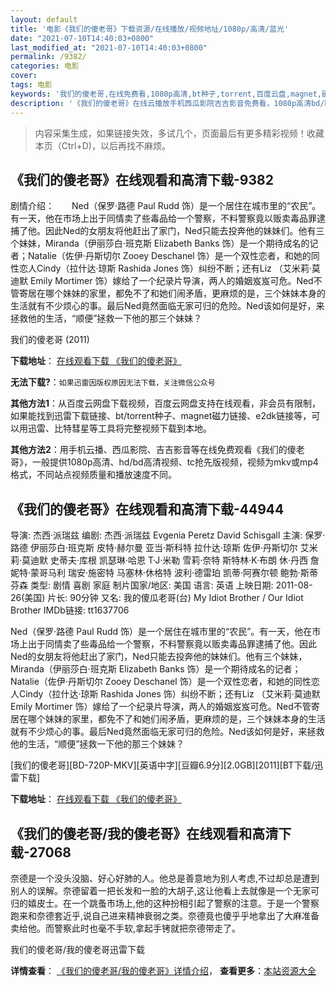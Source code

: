 ```yaml
---
layout: default
title: '电影《我们的傻老哥》下载资源/在线播放/视频地址/1080p/高清/蓝光'
date: "2021-07-10T14:40:03+0800"
last_modified_at: "2021-07-10T14:40:03+0800"
permalink: /9382/
categories: 电影
cover:
tags: 电影
keywords: '我们的傻老哥,在线免费看,1080p高清,bt种子,torrent,百度云盘,magnet,磁力链,迅雷下载资源'
description: '《我们的傻老哥》在线云播放手机西瓜影院吉吉影音免费看，1080p高清bd/hd未删减完整版和tc抢先枪版，mkv/mp4格式，附带bt/torrent种子、magnet/磁力链、百度云盘、网盘资源迅雷下载链接'
---
```


>内容采集生成，如果链接失效，多试几个，页面最后有更多精彩视频！收藏本页（Ctrl+D)，以后再找不麻烦。


## 《我们的傻老哥》在线观看和高清下载-9382

剧情介绍：　　Ned（保罗·路德 Paul Rudd 饰）是一个居住在城市里的“农民”。有一天，他在市场上出于同情卖了些毒品给一个警察，不料警察竟以贩卖毒品罪逮捕了他。因此Ned的女朋友将他赶出了家门，Ned只能去投奔他的妹妹们。他有三个妹妹，Miranda（伊丽莎白·班克斯 Elizabeth Banks 饰）是一个期待成名的记者；Natalie（佐伊·丹斯切尔 Zooey Deschanel 饰）是一个双性恋者，和她的同性恋人Cindy（拉什达·琼斯 Rashida Jones 饰）纠纷不断；还有Liz （艾米莉·莫迪默 Emily Mortimer 饰）嫁给了一个纪录片导演，两人的婚姻岌岌可危。Ned不管寄居在哪个妹妹的家里，都免不了和她们闹矛盾，更麻烦的是，三个妹妹本身的生活就有不少烦心的事。最后Ned竟然面临无家可归的危险。Ned该如何是好，来拯救他的生活，“顺便”拯救一下他的那三个妹妹？


我们的傻老哥 (2011)

**下载地址**： [在线观看下载 《我们的傻老哥》](https://www.btbtdy.me/btdy/dy9533.html) 


**无法下载?**：`如果迅雷因版权原因无法下载，关注微信公众号 `

**其他方法1**：从百度云网盘下载视频，百度云网盘支持在线观看，非会员有限制，如果能找到迅雷下载链接、bt/torrent种子、magnet磁力链接、e2dk链接等，可以用迅雷、比特彗星等工具将完整视频下载到本地。

**其他方法2**：用手机云播、西瓜影院、吉吉影音等在线免费观看《我们的傻老哥》，一般提供1080p高清、hd/bd高清视频、tc抢先版视频，视频为mkv或mp4格式，不同站点视频质量和播放速度不同。


## 《我们的傻老哥》在线观看和高清下载-44944

导演: 杰西·派瑞兹 编剧: 杰西·派瑞兹 Evgenia Peretz David Schisgall 主演: 保罗·路德 伊丽莎白·班克斯 皮特·赫尔曼 亚当·斯科特 拉什达·琼斯 佐伊·丹斯切尔 艾米莉·莫迪默 史蒂夫·库根 凯瑟琳·哈恩 T·J·米勒 雪莉·奈特 斯特林·K·布朗 休·丹西 詹妮特·蒙哥马利 瑞安·施密特 马塞林·休格特 波利·德雷珀 凯蒂·阿赛尔顿 鲍勃·斯蒂芬森 类型: 剧情 喜剧 家庭 制片国家/地区: 美国 语言: 英语 上映日期: 2011-08-26(美国) 片长: 90分钟 又名: 我的傻瓜老哥(台) My Idiot Brother / Our Idiot Brother IMDb链接: tt1637706

Ned（保罗·路德 Paul Rudd 饰）是一个居住在城市里的“农民”。有一天，他在市场上出于同情卖了些毒品给一个警察，不料警察竟以贩卖毒品罪逮捕了他。因此Ned的女朋友将他赶出了家门，Ned只能去投奔他的妹妹们。他有三个妹妹，Miranda（伊丽莎白·班克斯 Elizabeth Banks 饰）是一个期待成名的记者；Natalie（佐伊·丹斯切尔 Zooey Deschanel 饰）是一个双性恋者，和她的同性恋人Cindy（拉什达·琼斯 Rashida Jones 饰）纠纷不断；还有Liz （艾米莉·莫迪默 Emily Mortimer 饰）嫁给了一个纪录片导演，两人的婚姻岌岌可危。Ned不管寄居在哪个妹妹的家里，都免不了和她们闹矛盾，更麻烦的是，三个妹妹本身的生活就有不少烦心的事。最后Ned竟然面临无家可归的危险。Ned该如何是好，来拯救他的生活，“顺便”拯救一下他的那三个妹妹？


[我们的傻老哥][BD-720P-MKV][英语中字][豆瓣6.9分][2.0GB][2011][BT下载/迅雷下载]

**下载地址**： [在线观看下载 《我们的傻老哥》](https://www.btdx8.com/torrent/our_idiot_brother_2011.html) 


## 《我们的傻老哥/我的傻老哥》在线观看和高清下载-27068

奈德是一个没头没脑、好心好肺的人。他总是善意地为别人考虑,不过却总是遭到别人的误解。奈德留着一把长发和一脸的大胡子,这让他看上去就像是一个无家可归的嬉皮士。在一个跳蚤市场上,他的这种扮相引起了警察的注意。于是一个警察跑来和奈德套近乎,说自己进来精神衰弱之类。奈德竟也傻乎乎地拿出了大麻准备卖给他。而警察此时也毫不手软,拿起手铐就把奈德带走了。


我们的傻老哥/我的傻老哥迅雷下载

**详情查看**： [《我们的傻老哥/我的傻老哥》详情介绍](/movie/27068/)， **查看更多**：[本站资源大全](/movie/t/all/)

